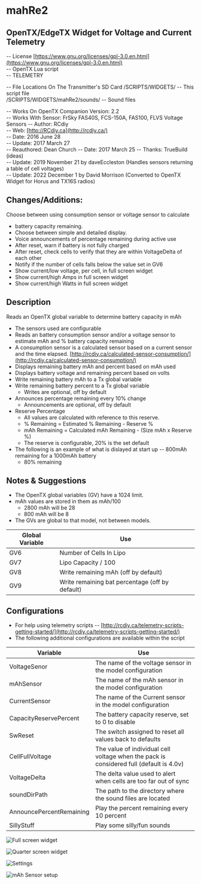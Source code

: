 ﻿# mahRe2

## OpenTX/EdgeTX Widget for Voltage and Current Telemetry

--  License  [https://www.gnu.org/licenses/gpl-3.0.en.html](https://www.gnu.org/licenses/gpl-3.0.en.html)  
--  OpenTX Lua script  
--  TELEMETRY

--  File Locations On The Transmitter's SD Card 
/SCRIPTS/WIDGETS/                               --  This script file  
/SCRIPTS/WIDGETS/mahRe2/sounds/  --  Sound files  

--  Works On OpenTX Companion Version:  2.2  
-- Works With Sensor: FrSky FAS40S, FCS-150A, FAS100, FLVS Voltage Sensors
--  Author:  RCdiy  
--  Web:  [http://RCdiy.ca](http://rcdiy.ca/)  
--  Date:  2016 June 28  
--  Update:  2017 March 27   
--  Reauthored:  Dean Church  --  Date:  2017 March 25  --  Thanks:  TrueBuild  (ideas)  
--  Update:  2019 November 21 by daveEccleston  (Handles sensors returning a table of cell voltages)  
--  Update:  2022 December 1 by David Morrison  (Converted to OpenTX Widget for Horus and TX16S radios) 

## Changes/Additions:

  Choose between using consumption sensor or voltage sensor to calculate  

 - battery capacity remaining.
 - Choose between simple and detailed display.  
 - Voice announcements of percentage remaining during active use
 - After reset, warn if battery is not fully charged  
 - After reset, check cells to verify that they are within VoltageDelta of each other
 - Notify if the number of cells falls below the value set in GV6
 - Show current/low voltage, per cell, in full screen widget
 - Show current/high Amps in full screen widget
 - Show current/high Watts in full screen widget

 
## Description
  Reads an OpenTX global variable to determine battery capacity in mAh  

 - The sensors used are configurable
 - Reads an battery consumption sensor and/or a voltage sensor to estimate mAh and  %  battery capacity remaining  
 - A consumption sensor is a calculated sensor based on a current sensor and the time elapsed.  [http://rcdiy.ca/calculated-sensor-consumption/](http://rcdiy.ca/calculated-sensor-consumption/) 
 - Displays remaining battery mAh and percent based on mAh used
 - Displays battery voltage and remaining percent based on volts   
 - Write remaining battery mAh to a Tx global variable 
 - Write remaining battery percent to a Tx global variable  
	 - Writes are optional,  off by default  
 - Announces percentage remaining every 10%  change 
	 - Announcements are optional,  off by default  
 - Reserve Percentage  
	 - All values are calculated with reference to this reserve.  
	 - %  Remaining  =  Estimated  %  Remaining  -  Reserve  %  
	 - mAh Remaining  =  Calculated mAh Remaining  -  (Size mAh x Reserve  %)  
	 - The reserve is configurable,  20%  is the set default  
 - The following is an example of what is dislayed at start up  --  800mAh remaining for a 1000mAh battery  
	 - 80%  remaining  

## Notes & Suggestions

 - The OpenTX global variables  (GV)  have a 1024 limit.
 - mAh values are stored in them as mAh/100  
	 - 2800 mAh will be 28  
	 - 800 mAh will be 8  
 - The GVs are global to that model,  not between models.  
 
| Global Variable | Use |
|--|--|
| GV6 | Number of Cells In Lipo |
| GV7 | Lipo Capacity / 100 |
| GV8 | Write remaining mAh (off by default) |
| GV9 | Write remaining bat percentage (off by default) |

## Configurations

 - For help using telemetry scripts  --  [http://rcdiy.ca/telemetry-scripts-getting-started/](http://rcdiy.ca/telemetry-scripts-getting-started/)
 - The following additional configurations are available within the script

| Variable | Use |
|--|--|
| VoltageSenor | The name of the voltage sensor in the model configuration |
| mAhSensor | The name of the mAh sensor in the model configuration |
| CurrentSensor | The name of the Current sensor in the model configuration |
| CapacityReservePercent | The battery capacity reserve, set to 0 to disable |
| SwReset| The switch assigned to reset all values back to defaults |
| CellFullVoltage| The value of individual cell voltage when the pack is considered full (default is 4.0v) |
| VoltageDelta | The delta value used to alert when cells are too far out of sync |
| soundDirPath | The path to the directory where the sound files are located |
| AnnouncePercentRemaining | Play the percent remaining every 10 percent |
| SillyStuff | Play some silly/fun sounds |

![Full screen widget](https://photos.app.goo.gl/Y2PddbLU1fYaGxpV6)

![Quarter screen widget](https://photos.app.goo.gl/tvFX7WMkLHWauirq8)

![Settings](https://photos.app.goo.gl/pdtq6hd91Agswakb7)

![mAh Sensor setup](https://photos.app.goo.gl/MDBQvk1Yr8Hje4e48)
